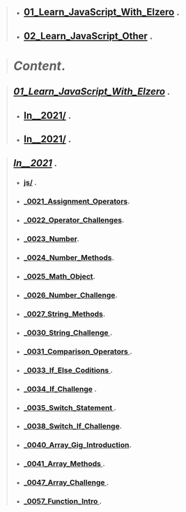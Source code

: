 
> - ##  [01_Learn_JavaScript_With_Elzero](https://github.com/hamzoooz/JavaScript/tree/main/01_Learn_JavaScript_With_Elzero) .
> - ## [02_Learn_JavaScript_Other](https://github.com/hamzoooz/JavaScript/tree/main/01_Learn_JavaScript_Other) .

> # _Content_.

> ##   *[ 01_Learn_JavaScript_With_Elzero](https://github.com/hamzoooz/JavaScript/tree/main/01_Learn_JavaScript_With_Elzero/) .*
> - ## [In__2021/](https://github.com/hamzoooz/JavaScript/tree/main/01_Learn_JavaScript_With_Elzero/In__2021) .
> - ## [In__2021/](https://github.com/hamzoooz/JavaScript/tree/main/01_Learn_JavaScript_With_Elzero/In__2016) .

> ## ***[ In__2021](https://github.com/hamzoooz/JavaScript/tree/main/01_Learn_JavaScript_With_Elzero/In__2021) .***
> - ### [ js/](https://github.com/hamzoooz/JavaScript/tree/main/01_Learn_JavaScript_With_Elzero/In__2021/js) .
> - ### [ _0021_Assignment_Operators](https://github.com/hamzoooz/JavaScript/tree/main/01_Learn_JavaScript_With_Elzero/In__2021/_0021_Assignment_Operators.html).
> - ### [ _0022_Operator_Challenges](https://github.com/hamzoooz/JavaScript/tree/main/01_Learn_JavaScript_With_Elzero/In__2021/_0022_Operator_Challenges.html).
> - ### [ _0023_Number](https://github.com/hamzoooz/JavaScript/tree/main/01_Learn_JavaScript_With_Elzero/In__2021/_0023_Number.html).
> - ### [ _0024_Number_Methods](https://github.com/hamzoooz/JavaScript/tree/main/01_Learn_JavaScript_With_Elzero/In__2021/_0024_Number_Methods.html).
> - ### [ _0025_Math_Object](https://github.com/hamzoooz/JavaScript/tree/main/01_Learn_JavaScript_With_Elzero/In__2021/_0025_Math_Object.html).
> - ### [ _0026_Number_Challenge](https://github.com/hamzoooz/JavaScript/tree/main/01_Learn_JavaScript_With_Elzero/In__2021/_0026_Number_Challenge.html).
> - ### [ _0027_String_Methods](https://github.com/hamzoooz/JavaScript/tree/main/01_Learn_JavaScript_With_Elzero/In__2021/_0027_String_Methods.html).
> - ### [ _0030_String_Challenge ](https://github.com/hamzoooz/JavaScript/tree/main/01_Learn_JavaScript_With_Elzero/In__2021/_0030_String_Challenge.html ) .
> - ### [ _0031_Comparison_Operators ](https://github.com/hamzoooz/JavaScript/tree/main/01_Learn_JavaScript_With_Elzero/In__2021/_0031_Comparison_Operators.html ).
> - ### [ _0033_If_Else_Coditions ](https://github.com/hamzoooz/JavaScript/tree/main/01_Learn_JavaScript_With_Elzero/In__2021/_0033_If_Else_Coditions.html ) .
> - ### [ _0034_If_Challenge](https://github.com/hamzoooz/JavaScript/tree/main/01_Learn_JavaScript_With_Elzero/In__2021/_0034_If_Condtion_Challenge.html ) .
> - ### [ _0035_Switch_Statement ](https://github.com/hamzoooz/JavaScript/tree/main/01_Learn_JavaScript_With_Elzero/In__2021/_0035_Switch_Statement.html ).
> - ### [ _0038_Switch_If_Challenge](https://github.com/hamzoooz/JavaScript/tree/main/01_Learn_JavaScript_With_Elzero/In__2021/_0038_Switch_&_If_Condtion_Challenge.html).
> - ### [ _0040_Array_Gig_Introduction](https://github.com/hamzoooz/JavaScript/tree/main/01_Learn_JavaScript_With_Elzero/In__2021/_0040_Array_Gig_Introduction.html).
> - ### [ _0041_Array_Methods  ](https://github.com/hamzoooz/JavaScript/tree/main/01_Learn_JavaScript_With_Elzero/In__2021/_0041_Array_Methods.html) .
> - ### [ _0047_Array_Challenge  ](https://github.com/hamzoooz/JavaScript/tree/main/01_Learn_JavaScript_With_Elzero/In__2021/_0047_Array_Challenge.html) .
> - ### [ _0057_Function_Intro  ](https://github.com/hamzoooz/JavaScript/tree/main/01_Learn_JavaScript_With_Elzero/In__2021/_0057_Function_Intro.html) .

